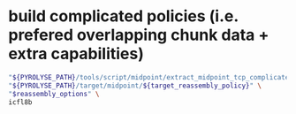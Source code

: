 

# build complicated policies (i.e. prefered overlapping chunk data + extra capabilities)


```bash
"${PYROLYSE_PATH}/tools/script/midpoint/extract_midpoint_tcp_complicated_policies_scenarii.sh" \
"${PYROLYSE_PATH}/target/midpoint/${target_reassembly_policy}" \
"$reassembly_options" \
icfl8b
```